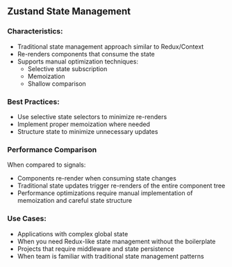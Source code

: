 ## Zustand State Management

### Characteristics:
- Traditional state management approach similar to Redux/Context
- Re-renders components that consume the state
- Supports manual optimization techniques:
  - Selective state subscription
  - Memoization
  - Shallow comparison

### Best Practices:
- Use selective state selectors to minimize re-renders
- Implement proper memoization where needed
- Structure state to minimize unnecessary updates

### Performance Comparison
When compared to signals:
- Components re-render when consuming state changes
- Traditional state updates trigger re-renders of the entire component tree
- Performance optimizations require manual implementation of memoization and careful state structure

### Use Cases:
- Applications with complex global state
- When you need Redux-like state management without the boilerplate
- Projects that require middleware and state persistence
- When team is familiar with traditional state management patterns 
